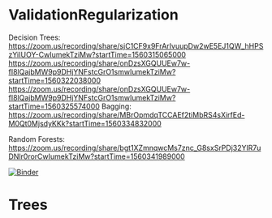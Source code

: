 # ValidationRegularization

Decision Trees: </br>
https://zoom.us/recording/share/sjC1CF9x9FrArIvuupDw2wE5EJ1QW_hHPSzYiIUOY-CwIumekTziMw?startTime=1560315065000 </br>
https://zoom.us/recording/share/onDzsXGQUUEw7w-fI8lQajbMW9p9DHjYNFstcGrO1smwIumekTziMw?startTime=1560322038000 </br>
https://zoom.us/recording/share/onDzsXGQUUEw7w-fI8lQajbMW9p9DHjYNFstcGrO1smwIumekTziMw?startTime=1560325574000
Bagging: 
https://zoom.us/recording/share/MBrOpmdqTCCAEf2tiMbRS4sXirfEd-M0Qt0MjsdyKKk?startTime=1560334832000

Random Forests:
https://zoom.us/recording/share/bgt1XZmnqwcMs7znc_G8sxSrPDj32YlR7uDNlr0rorCwIumekTziMw?startTime=1560341989000

[![Binder](https://mybinder.org/badge_logo.svg)](https://mybinder.org/v2/gh/univai-summerschool-2019/Trees/master)
# Trees
